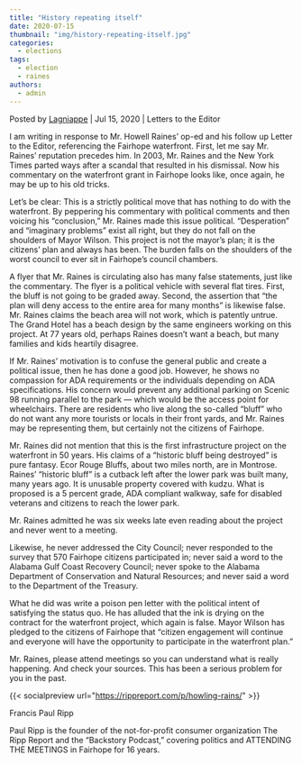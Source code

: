 ```yaml
---
title: "History repeating itself"
date: 2020-07-15
thumbnail: "img/history-repeating-itself.jpg"
categories: 
  - elections
tags: 
  - election
  - raines
authors: 
  - admin
---
```


Posted by [Lagniappe](http://lagniappemobile.com/) | Jul 15, 2020 | Letters to the Editor

I am writing in response to Mr. Howell Raines’ op-ed and his follow up Letter to the Editor, referencing the Fairhope waterfront. First, let me say Mr. Raines’ reputation precedes him. In 2003, Mr. Raines and the New York Times parted ways after a scandal that resulted in his dismissal. Now his commentary on the waterfront grant in Fairhope looks like, once again, he may be up to his old tricks.

Let’s be clear: This is a strictly political move that has nothing to do with the waterfront. By peppering his commentary with political comments and then voicing his “conclusion,” Mr. Raines made this issue political. “Desperation” and “imaginary problems” exist all right, but they do not fall on the shoulders of Mayor Wilson. This project is not the mayor’s plan; it is the citizens’ plan and always has been. The burden falls on the shoulders of the worst council to ever sit in Fairhope’s council chambers.

A flyer that Mr. Raines is circulating also has many false statements, just like the commentary. The flyer is a political vehicle with several flat tires. First, the bluff is not going to be graded away. Second, the assertion that “the plan will deny access to the entire area for many months” is likewise false. Mr. Raines claims the beach area will not work, which is patently untrue. The Grand Hotel has a beach design by the same engineers working on this project. At 77 years old, perhaps Raines doesn’t want a beach, but many families and kids heartily disagree.

If Mr. Raines’ motivation is to confuse the general public and create a political issue, then he has done a good job. However, he shows no compassion for ADA requirements or the individuals depending on ADA specifications. His concern would prevent any additional parking on Scenic 98 running parallel to the park — which would be the access point for wheelchairs. There are residents who live along the so-called “bluff” who do not want any more tourists or locals in their front yards, and Mr. Raines may be representing them, but certainly not the citizens of Fairhope.

Mr. Raines did not mention that this is the first infrastructure project on the waterfront in 50 years. His claims of a “historic bluff being destroyed” is pure fantasy. Ecor Rouge Bluffs, about two miles north, are in Montrose. Raines’ “historic bluff” is a cutback left after the lower park was built many, many years ago. It is unusable property covered with kudzu. What is proposed is a 5 percent grade, ADA compliant walkway, safe for disabled veterans and citizens to reach the lower park.

Mr. Raines admitted he was six weeks late even reading about the project and never went to a meeting.

Likewise, he never addressed the City Council; never responded to the survey that 570 Fairhope citizens participated in; never said a word to the Alabama Gulf Coast Recovery Council; never spoke to the Alabama Department of Conservation and Natural Resources; and never said a word to the Department of the Treasury.

What he did was write a poison pen letter with the political intent of satisfying the status quo. He has alluded that the ink is drying on the contract for the waterfront project, which again is false. Mayor Wilson has pledged to the citizens of Fairhope that “citizen engagement will continue and everyone will have the opportunity to participate in the waterfront plan.”

Mr. Raines, please attend meetings so you can understand what is really happening. And check your sources. This has been a serious problem for you in the past.

{{< socialpreview url="https://rippreport.com/p/howling-rains/" >}}

Francis Paul Ripp

Paul Ripp is the founder of the not-for-profit consumer organization The Ripp Report and the “Backstory Podcast,” covering politics and ATTENDING THE MEETINGS in Fairhope for 16 years.
